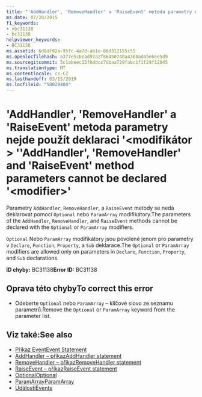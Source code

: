 ```yaml
---
title: "'AddHandler', 'RemoveHandler' a 'RaiseEvent' metoda parametry nejde použít deklaraci '<modifier>."
ms.date: 07/20/2015
f1_keywords:
- vbc31138
- bc31138
helpviewer_keywords:
- BC31138
ms.assetid: 6d8df92a-95fc-4a7d-ab1e-06d312155c55
ms.openlocfilehash: a377e5cbead97a2f86450748a4360ad45e6ee5d9
ms.sourcegitcommit: 5c1abeec15fbddcc7dbaa729fabc1f1f29f12045
ms.translationtype: MT
ms.contentlocale: cs-CZ
ms.lasthandoff: 03/15/2019
ms.locfileid: "58029404"
---
```

# <a name="addhandler-removehandler-and-raiseevent-method-parameters-cannot-be-declared-modifier"></a><span data-ttu-id="4ff74-102">'AddHandler', 'RemoveHandler' a 'RaiseEvent' metoda parametry nejde použít deklaraci '\<modifikátor > '</span><span class="sxs-lookup"><span data-stu-id="4ff74-102">'AddHandler', 'RemoveHandler' and 'RaiseEvent' method parameters cannot be declared '\<modifier>'</span></span>
<span data-ttu-id="4ff74-103">Parametry `AddHandler`, `RemoveHandler`, a `RaiseEvent` metody se nedá deklarovat pomocí `Optional` nebo `ParamArray` modifikátory.</span><span class="sxs-lookup"><span data-stu-id="4ff74-103">The parameters of the `AddHandler`, `RemoveHandler`, and `RaiseEvent` methods cannot be declared with the `Optional` or `ParamArray` modifiers.</span></span>  
  
 <span data-ttu-id="4ff74-104">`Optional` Nebo `ParamArray` modifikátory jsou povolené jenom pro parametry v `Declare`, `Function`, `Property`, a `Sub` deklarace.</span><span class="sxs-lookup"><span data-stu-id="4ff74-104">The `Optional` or `ParamArray` modifiers are allowed only on parameters in `Declare`, `Function`, `Property`, and `Sub` declarations.</span></span>  
  
 <span data-ttu-id="4ff74-105">**ID chyby:** BC31138</span><span class="sxs-lookup"><span data-stu-id="4ff74-105">**Error ID:** BC31138</span></span>  
  
## <a name="to-correct-this-error"></a><span data-ttu-id="4ff74-106">Oprava této chyby</span><span class="sxs-lookup"><span data-stu-id="4ff74-106">To correct this error</span></span>  
  
-   <span data-ttu-id="4ff74-107">Odeberte `Optional` nebo `ParamArray` – klíčové slovo ze seznamu parametrů.</span><span class="sxs-lookup"><span data-stu-id="4ff74-107">Remove the `Optional` or `ParamArray` keyword from the parameter list.</span></span>  
  
## <a name="see-also"></a><span data-ttu-id="4ff74-108">Viz také:</span><span class="sxs-lookup"><span data-stu-id="4ff74-108">See also</span></span>

- [<span data-ttu-id="4ff74-109">Příkaz Event</span><span class="sxs-lookup"><span data-stu-id="4ff74-109">Event Statement</span></span>](../../visual-basic/language-reference/statements/event-statement.md)
- [<span data-ttu-id="4ff74-110">AddHandler – příkaz</span><span class="sxs-lookup"><span data-stu-id="4ff74-110">AddHandler statement</span></span>](~/docs/visual-basic/language-reference/statements/addhandler-statement.md)
- [<span data-ttu-id="4ff74-111">RemoveHandler – příkaz</span><span class="sxs-lookup"><span data-stu-id="4ff74-111">RemoveHandler statement</span></span>](~/docs/visual-basic/language-reference/statements/removehandler-statement.md)
- [<span data-ttu-id="4ff74-112">RaiseEvent – příkaz</span><span class="sxs-lookup"><span data-stu-id="4ff74-112">RaiseEvent statement</span></span>](~/docs/visual-basic/language-reference/statements/raiseevent-statement.md)
- [<span data-ttu-id="4ff74-113">Optional</span><span class="sxs-lookup"><span data-stu-id="4ff74-113">Optional</span></span>](../../visual-basic/language-reference/modifiers/optional.md)
- [<span data-ttu-id="4ff74-114">ParamArray</span><span class="sxs-lookup"><span data-stu-id="4ff74-114">ParamArray</span></span>](../../visual-basic/language-reference/modifiers/paramarray.md)
- [<span data-ttu-id="4ff74-115">Události</span><span class="sxs-lookup"><span data-stu-id="4ff74-115">Events</span></span>](../../visual-basic/programming-guide/language-features/events/index.md)
